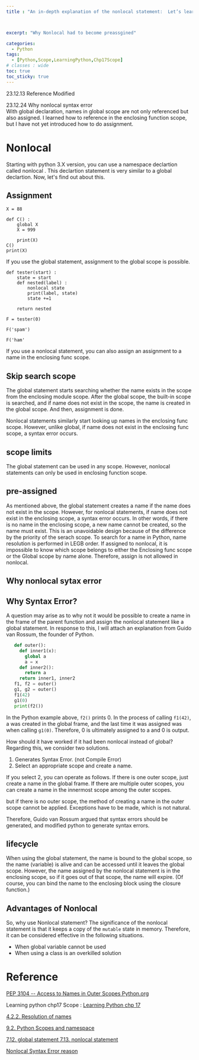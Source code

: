 ```yaml
---
title : "An in-depth explanation of the nonlocal statement:  Let’s learn by referring to the PEP and Python Docs."



excerpt: "Why Nonlocal had to become preassgined"

categories:
  - Python
tags:
  - [Python,Scope,LearningPython,Chp17Scope]
# classes : wide
toc: true
toc_sticky: true
---
```

23.12.13  Reference Modified

23.12.24 Why nonlocal syntax error  
With global declaration, names in global scope are not only referenced but also assigned. I learned how to reference in the enclosing function scope, but I have not yet introduced how to do assignment.

# Nonlocal

Starting with python 3.X version, you can use a namespace declartion called nonlocal . This declartion statement is very similar to a global declartion. Now, let's find out about this.

## Assignment

```
X = 88

def C() :
    global X
    X = 999

    print(X)
C()
print(X)
```

If you use the global statement, assignment to the global scope is possible.

```
def tester(start) :
    state = start
    def nested(label) :
        nonlocal state
        print(label, state)
        state +=1
        
    return nested

F = tester(0)

F('spam')

F('ham'
```

If you use a nonlocal statement, you can also assign an assignment to a name in the enclosing func scope.

## Skip search scope

The global statement starts searching whether the name exists in the scope from the enclosing module scope. After the global scope, the built-in scope is searched, and if name does not exist in the scope, the name is created in the global scope. And then, assignment is done.

Nonlocal statements similarly start looking up names in the enclosing func scope. However, unlike global, if name does not exist in the enclosing func scope, a syntax error occurs.

## scope limits

The global statement can be used in any scope. However, nonlocal statements can only be used in enclosing function scope.

## pre-assigned

As mentioned above, the global statement creates a name if the name does not exist in the scope. However, for nonlocal statements, if name does not exist in the enclosing scope, a syntax error occurs. In other words, if there is no name in the enclosing scope, a new name cannot be created, so the name must exist. This is an unavoidable design because of the difference by the priority of the serach scope. To search for a name in Python, name resolution is performed in LEGB order. If assigned to nonlocal, it is impossible to know which scope belongs to either the Enclosing func scope or the Global scope by name alone. Therefore, assign is not allowed in nonlocal.

## Why nonlocal sytax error 
## Why Syntax Error?
A question may arise as to why not it would be possible to create a name in the frame of the parent function and assign the nonlocal statement like a global statement.
In response to this, I will attach an explanation from Guido van Rossum, the founder of Python.


```python
   def outer():
     def inner1(x):
       global a
       a = x
     def inner2():
       return a
     return inner1, inner2
   f1, f2 = outer()
   g1, g2 = outer()
   f1(42)
   g1(0)
   print(f2())
```
In the Python example above, `f2()` prints 0. In the process of calling `f1(42)`, a was created in the global frame, and the last time it was assigned was when calling `g1(0)`. Therefore, 0 is ultimately assigned to a and 0 is output.

How should it have worked if it had been nonlocal instead of global?
Regarding this, we consider two solutions.
1. Generates Syntax Error. (not Compile Error)
2. Select an appropriate scope and create a name.

If you select 2, you can operate as follows. If there is one outer scope, just create a name in the global frame. If there are multiple outer scopes, you can create a name in the innermost scope among the outer scopes.

 but if there is no outer scope, the method of creating a name in the outer scope cannot be applied. Exceptions have to be made, which is not natural.

Therefore, Guido van Rossum argued that syntax errors should be generated, and modified python to generate syntax errors.
## lifecycle

When using the global statement, the name is bound to the global scope, so the name (variable) is alive and can be accessed until it leaves the global scope. However, the name assigned by the nonlocal statement is in the enclosing scope, so if it goes out of that scope, the name will expire. (Of course, you can bind the name to the enclosing block using the closure function.)

## Advantages of Nonlocal

So, why use Nonlocal statement? The significance of the nonlocal statement is that it keeps a copy of the `mutable` state in memory. Therefore, it can be considered effective in the following situations.

- When global variable cannot be used
- When using a class is an overkilled solution

# Reference

[PEP 3104 -- Access to Names in Outer Scopes  Python.org](https://www.python.org/dev/peps/pep-3104/)

Learning python chp17 Scope :  [Learning Python chp 17](https://www.google.co.kr/url?sa=t&amp;rct=j&amp;q=&amp;esrc=s&amp;source=web&amp;cd=&amp;cad=rja&amp;uact=8&amp;ved=2ahUKEwjZ7d_Fj471AhXLdXAKHYArDi8QFnoECAQQAQ&amp;url=https%3A%2F%2Fwww.amazon.com%2FLearning-Python-Powerful-Object-Oriented-Programming-ebook%2Fdp%2FB00DDZPC9S&amp;usg=AOvVaw3OQRO0BHmts707N8L_VY0O)



[4.2.2. Resolution of names](https://docs.python.org/3/reference/executionmodel.html?highlight=bind#naming-and-binding)

[9.2. Python Scopes and namespace](https://docs.python.org/ko/3/tutorial/classes.html?highlight=name%20resolution%20rule#python-scopes-and-namespaces)  

[7.12. global statement 7.13. nonlocal statement](https://docs.python.org/ko/3/reference/simple_stmts.html#the-global-statement)


[Nonlocal Syntax Error reason](https://mail.python.org/pipermail/python-dev/2006-July/066968.html)

